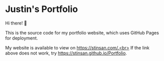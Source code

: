 # Justin's Portfolio
Hi there! :wave:

This is the source code for my portfolio website, which uses GitHub Pages for deployment.

My website is available to view on https://stinsan.com/.<br>
If the link above does not work, try https://stinsan.github.io/Portfolio.
